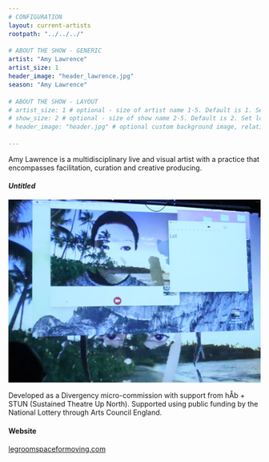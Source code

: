 ```yaml
---
# CONFIGURATION
layout: current-artists
rootpath: "../../../"

# ABOUT THE SHOW - GENERIC
artist: "Amy Lawrence"
artist_size: 1
header_image: "header_lawrence.jpg"
season: "Amy Lawrence"

# ABOUT THE SHOW - LAYOUT
# artist_size: 1 # optional - size of artist name 1-5. Default is 1. Set longer names to lower values
# show_size: 2 # optional - size of show name 2-5. Default is 2. Set longer names to lower values
# header_image: "header.jpg" # optional custom background image, relative to current page

---
```

Amy Lawrence is a multidisciplinary live and visual artist with a practice that encompasses facilitation, curation and creative producing.    

#### *Untitled*                  
![](eyes.jpg)       
             
Developed as a Divergency micro-commission with support from hÅb + STUN (Sustained Theatre Up North). Supported using public funding by the National Lottery through Arts Council England.          
         
#### Website          
<a href="http://www.legroomspaceformoving.com" target="_blank">legroomspaceformoving.com</a>

